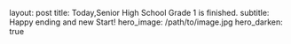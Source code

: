 layout: post
title: Today,Senior High School Grade 1 is finished.
subtitle: Happy ending and new Start!
hero_image: /path/to/image.jpg
hero_darken: true
